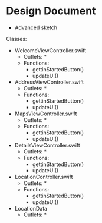 # Design Document

* Advanced sketch

Classes:
* WelcomeViewController.swift
  * Outlets:
    * 
  * Functions:
    * gettinStartedButton()
    * updateUI()
* AddressViewController.swift
  * Outlets:
    *  
  * Functions:
    * gettinStartedButton()
    * updateUI()
* MapsViewController.swift
  * Outlets:
    *  
  * Functions:
    * gettinStartedButton()
    * updateUI()
* DetailsViewController.swift
  * Outlets:
    *  
  * Functions:
    * gettinStartedButton()
    * updateUI()
* LocationController.swift
  * Outlets:
    *  
  * Functions:
    * gettinStartedButton()
    * updateUI()
* LocationData
  * Outlets:
    * 




